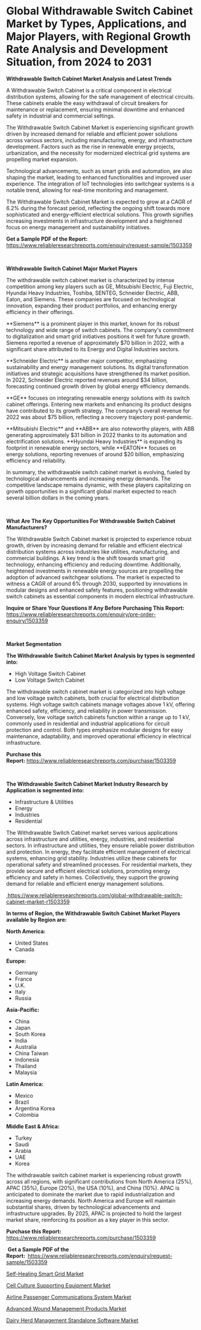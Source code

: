 <p><h1>Global Withdrawable Switch Cabinet Market by Types, Applications, and Major Players, with Regional Growth Rate Analysis and Development Situation, from 2024 to 2031</h1></p><p><strong>Withdrawable Switch Cabinet Market Analysis and Latest Trends</strong></p>
<p><p>A Withdrawable Switch Cabinet is a critical component in electrical distribution systems, allowing for the safe management of electrical circuits. These cabinets enable the easy withdrawal of circuit breakers for maintenance or replacement, ensuring minimal downtime and enhanced safety in industrial and commercial settings. </p><p>The Withdrawable Switch Cabinet Market is experiencing significant growth driven by increased demand for reliable and efficient power solutions across various sectors, including manufacturing, energy, and infrastructure development. Factors such as the rise in renewable energy projects, urbanization, and the necessity for modernized electrical grid systems are propelling market expansion. </p><p>Technological advancements, such as smart grids and automation, are also shaping the market, leading to enhanced functionalities and improved user experience. The integration of IoT technologies into switchgear systems is a notable trend, allowing for real-time monitoring and management. </p><p>The Withdrawable Switch Cabinet Market is expected to grow at a CAGR of 6.2% during the forecast period, reflecting the ongoing shift towards more sophisticated and energy-efficient electrical solutions. This growth signifies increasing investments in infrastructure development and a heightened focus on energy management and sustainability initiatives.</p></p>
<p><strong>Get a Sample PDF of the Report:&nbsp;</strong> <a href="https://www.reliableresearchreports.com/enquiry/request-sample/1503359?utm_campaign=32&utm_medium=2&utm_source=Github&utm_content=ia&utm_term=08122024&utm_id=withdrawable-switch-cabinet">https://www.reliableresearchreports.com/enquiry/request-sample/1503359</a></p>
<p>&nbsp;</p>
<p><strong>Withdrawable Switch Cabinet Major Market Players</strong></p>
<p><p>The withdrawable switch cabinet market is characterized by intense competition among key players such as GE, Mitsubishi Electric, Fuji Electric, Hyundai Heavy Industries, Toshiba, SENTEG, Schneider Electric, ABB, Eaton, and Siemens. These companies are focused on technological innovation, expanding their product portfolios, and enhancing energy efficiency in their offerings.</p><p>**Siemens** is a prominent player in this market, known for its robust technology and wide range of switch cabinets. The company's commitment to digitalization and smart grid initiatives positions it well for future growth. Siemens reported a revenue of approximately $70 billion in 2022, with a significant share attributed to its Energy and Digital Industries sectors.</p><p>**Schneider Electric** is another major competitor, emphasizing sustainability and energy management solutions. Its digital transformation initiatives and strategic acquisitions have strengthened its market position. In 2022, Schneider Electric reported revenues around $34 billion, forecasting continued growth driven by global energy efficiency demands.</p><p>**GE** focuses on integrating renewable energy solutions with its switch cabinet offerings. Entering new markets and enhancing its product designs have contributed to its growth strategy. The company’s overall revenue for 2022 was about $75 billion, reflecting a recovery trajectory post-pandemic.</p><p>**Mitsubishi Electric** and **ABB** are also noteworthy players, with ABB generating approximately $31 billion in 2022 thanks to its automation and electrification solutions. **Hyundai Heavy Industries** is expanding its footprint in renewable energy sectors, while **EATON** focuses on energy solutions, reporting revenues of around $20 billion, emphasizing efficiency and reliability.</p><p>In summary, the withdrawable switch cabinet market is evolving, fueled by technological advancements and increasing energy demands. The competitive landscape remains dynamic, with these players capitalizing on growth opportunities in a significant global market expected to reach several billion dollars in the coming years.</p></p>
<p>&nbsp;</p>
<p><strong>What Are The Key Opportunities For Withdrawable Switch Cabinet Manufacturers?</strong></p>
<p><p>The Withdrawable Switch Cabinet market is projected to experience robust growth, driven by increasing demand for reliable and efficient electrical distribution systems across industries like utilities, manufacturing, and commercial buildings. A key trend is the shift towards smart grid technology, enhancing efficiency and reducing downtime. Additionally, heightened investments in renewable energy sources are propelling the adoption of advanced switchgear solutions. The market is expected to witness a CAGR of around 6% through 2030, supported by innovations in modular designs and enhanced safety features, positioning withdrawable switch cabinets as essential components in modern electrical infrastructure.</p></p>
<p><strong>Inquire or Share Your Questions If Any Before Purchasing This Report:</strong> <a href="https://www.reliableresearchreports.com/enquiry/pre-order-enquiry/1503359?utm_campaign=32&utm_medium=2&utm_source=Github&utm_content=ia&utm_term=08122024&utm_id=withdrawable-switch-cabinet">https://www.reliableresearchreports.com/enquiry/pre-order-enquiry/1503359</a></p>
<p>&nbsp;</p>
<p><strong>Market Segmentation</strong></p>
<p><strong>The Withdrawable Switch Cabinet Market Analysis by types is segmented into:</strong></p>
<p><ul><li>High Voltage Switch Cabinet</li><li>Low Voltage Switch Cabinet</li></ul></p>
<p><p>The withdrawable switch cabinet market is categorized into high voltage and low voltage switch cabinets, both crucial for electrical distribution systems. High voltage switch cabinets manage voltages above 1 kV, offering enhanced safety, efficiency, and reliability in power transmission. Conversely, low voltage switch cabinets function within a range up to 1 kV, commonly used in residential and industrial applications for circuit protection and control. Both types emphasize modular designs for easy maintenance, adaptability, and improved operational efficiency in electrical infrastructure.</p></p>
<p><strong>Purchase this Report:&nbsp;</strong><a href="https://www.reliableresearchreports.com/purchase/1503359?utm_campaign=32&utm_medium=2&utm_source=Github&utm_content=ia&utm_term=08122024&utm_id=withdrawable-switch-cabinet">https://www.reliableresearchreports.com/purchase/1503359</a></p>
<p>&nbsp;</p>
<p><strong>The Withdrawable Switch Cabinet Market Industry Research by Application is segmented into:</strong></p>
<p><ul><li>Infrastructure & Utilities</li><li>Energy</li><li>Industries</li><li>Residential</li></ul></p>
<p><p>The Withdrawable Switch Cabinet market serves various applications across infrastructure and utilities, energy, industries, and residential sectors. In infrastructure and utilities, they ensure reliable power distribution and protection. In energy, they facilitate efficient management of electrical systems, enhancing grid stability. Industries utilize these cabinets for operational safety and streamlined processes. For residential markets, they provide secure and efficient electrical solutions, promoting energy efficiency and safety in homes. Collectively, they support the growing demand for reliable and efficient energy management solutions.</p></p>
<p><a href="https://www.reliableresearchreports.com/global-withdrawable-switch-cabinet-market-r1503359?utm_campaign=32&utm_medium=2&utm_source=Github&utm_content=ia&utm_term=08122024&utm_id=withdrawable-switch-cabinet">&nbsp;https://www.reliableresearchreports.com/global-withdrawable-switch-cabinet-market-r1503359</a></p>
<p><strong>In terms of Region, the Withdrawable Switch Cabinet Market Players available by Region are:</strong></p>
<p>
    <p> <strong> North America: </strong>
        <ul>
            <li>United States</li>
            <li>Canada</li>
        </ul>
        </p> 
    <p> <strong> Europe: </strong>
        <ul>
            <li>Germany</li>
            <li>France</li>
            <li>U.K.</li>
            <li>Italy</li>
            <li>Russia</li>
        </ul>
        </p> 
    <p> <strong> Asia-Pacific: </strong>
        <ul>
            <li>China</li>
            <li>Japan</li>
            <li>South Korea</li>
            <li>India</li>
            <li>Australia</li>
            <li>China Taiwan</li>
            <li>Indonesia</li>
            <li>Thailand</li>
            <li>Malaysia</li>
        </ul>
        </p> 
    <p> <strong> Latin America: </strong>
        <ul>
            <li>Mexico</li>
            <li>Brazil</li>
            <li>Argentina Korea</li>
            <li>Colombia</li>
        </ul>
        </p> 
    <p> <strong> Middle East & Africa: </strong>
        <ul>
            <li>Turkey</li>
            <li>Saudi</li>
            <li>Arabia</li>
            <li>UAE</li>
            <li>Korea</li>
        </ul>
    </p>
    </p>
<p><p>The withdrawable switch cabinet market is experiencing robust growth across all regions, with significant contributions from North America (25%), APAC (35%), Europe (20%), the USA (10%), and China (10%). APAC is anticipated to dominate the market due to rapid industrialization and increasing energy demands. North America and Europe will maintain substantial shares, driven by technological advancements and infrastructure upgrades. By 2025, APAC is projected to hold the largest market share, reinforcing its position as a key player in this sector.</p></p>
<p><strong>Purchase this Report: </strong><a href="https://www.reliableresearchreports.com/purchase/1503359?utm_campaign=32&utm_medium=2&utm_source=Github&utm_content=ia&utm_term=08122024&utm_id=withdrawable-switch-cabinet">https://www.reliableresearchreports.com/purchase/1503359</a></p>
<p>&nbsp;<strong>Get a Sample PDF of the Report:&nbsp;&nbsp;</strong><a href="https://www.reliableresearchreports.com/enquiry/request-sample/1503359?utm_campaign=32&utm_medium=2&utm_source=Github&utm_content=ia&utm_term=08122024&utm_id=withdrawable-switch-cabinet">https://www.reliableresearchreports.com/enquiry/request-sample/1503359</a></p>
<p><strong></strong></p>
<p><p><a href="https://www.linkedin.com/pulse/futur-trend-quest-sl8ue?utm_campaign=32&utm_medium=2&utm_source=Github&utm_content=ia&utm_term=08122024&utm_id=withdrawable-switch-cabinet">Self-Healing Smart Grid Market</a></p><p><a href="https://github.com/rahu1506/Market-Research-Report-List-6/blob/main/cell-culture-supporting-equipment-market.md?utm_campaign=32&utm_medium=2&utm_source=Github&utm_content=ia&utm_term=08122024&utm_id=withdrawable-switch-cabinet">Cell Culture Supporting Equipment Market</a></p><p><a href="https://www.linkedin.com/pulse/rising-demand-airline-passenger-communications-system-market-ebj1f?utm_campaign=32&utm_medium=2&utm_source=Github&utm_content=ia&utm_term=08122024&utm_id=withdrawable-switch-cabinet">Airline Passenger Communications System Market</a></p><p><a href="https://www.linkedin.com/pulse/analyzing-advanced-wound-management-products-market-149-cagr-wskyf?utm_campaign=32&utm_medium=2&utm_source=Github&utm_content=ia&utm_term=08122024&utm_id=withdrawable-switch-cabinet">Advanced Wound Management Products Market</a></p><p><a href="https://github.com/MonroeBullock54/Market-Research-Report-List-1/blob/main/dairy-herd-management-standalone-software-market.md?utm_campaign=32&utm_medium=2&utm_source=Github&utm_content=ia&utm_term=08122024&utm_id=withdrawable-switch-cabinet">Dairy Herd Management Standalone Software Market</a></p></p>